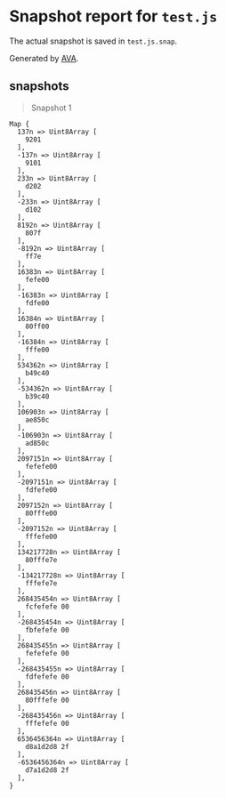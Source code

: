 # Snapshot report for `test.js`

The actual snapshot is saved in `test.js.snap`.

Generated by [AVA](https://ava.li).

## snapshots

> Snapshot 1

    Map {
      137n => Uint8Array [
        9201
      ],
      -137n => Uint8Array [
        9101
      ],
      233n => Uint8Array [
        d202
      ],
      -233n => Uint8Array [
        d102
      ],
      8192n => Uint8Array [
        807f
      ],
      -8192n => Uint8Array [
        ff7e
      ],
      16383n => Uint8Array [
        fefe00
      ],
      -16383n => Uint8Array [
        fdfe00
      ],
      16384n => Uint8Array [
        80ff00
      ],
      -16384n => Uint8Array [
        fffe00
      ],
      534362n => Uint8Array [
        b49c40
      ],
      -534362n => Uint8Array [
        b39c40
      ],
      106903n => Uint8Array [
        ae850c
      ],
      -106903n => Uint8Array [
        ad850c
      ],
      2097151n => Uint8Array [
        fefefe00
      ],
      -2097151n => Uint8Array [
        fdfefe00
      ],
      2097152n => Uint8Array [
        80fffe00
      ],
      -2097152n => Uint8Array [
        fffefe00
      ],
      134217728n => Uint8Array [
        80fffe7e
      ],
      -134217728n => Uint8Array [
        fffefe7e
      ],
      268435454n => Uint8Array [
        fcfefefe 00
      ],
      -268435454n => Uint8Array [
        fbfefefe 00
      ],
      268435455n => Uint8Array [
        fefefefe 00
      ],
      -268435455n => Uint8Array [
        fdfefefe 00
      ],
      268435456n => Uint8Array [
        80fffefe 00
      ],
      -268435456n => Uint8Array [
        fffefefe 00
      ],
      6536456364n => Uint8Array [
        d8a1d2d8 2f
      ],
      -6536456364n => Uint8Array [
        d7a1d2d8 2f
      ],
    }
